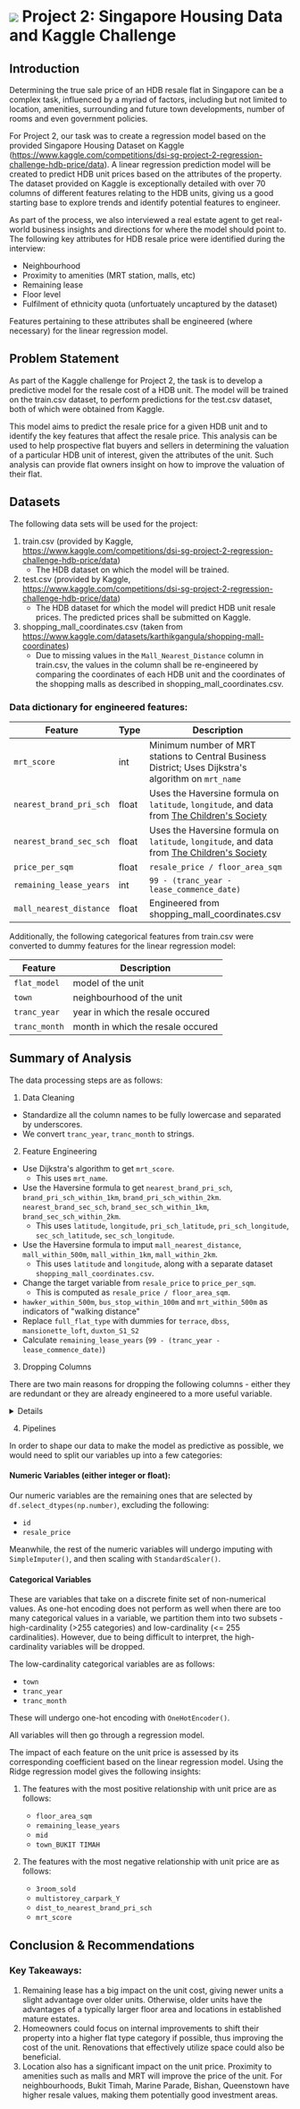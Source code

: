 # ![](https://ga-dash.s3.amazonaws.com/production/assets/logo-9f88ae6c9c3871690e33280fcf557f33.png) Project 2: Singapore Housing Data and Kaggle Challenge

## Introduction
Determining the true sale price of an HDB resale flat in Singapore can be a complex task, influenced by a myriad of factors, including but not limited to location, amenities, surrounding and future town developments, number of rooms and even government policies.

For Project 2, our task was to create a regression model based on the provided Singapore Housing Dataset on Kaggle (https://www.kaggle.com/competitions/dsi-sg-project-2-regression-challenge-hdb-price/data). A linear regression prediction model will be created to predict HDB unit prices based on the attributes of the property. The dataset provided on Kaggle is exceptionally detailed with over 70 columns of different features relating to the HDB units, giving us a good starting base to explore trends and identify potential features to engineer.

As part of the process, we also interviewed a real estate agent to get real-world business insights and directions for where the model should point to. The following key attributes for HDB resale price were identified during the interview:
- Neighbourhood
- Proximity to amenities (MRT station, malls, etc)
- Remaining lease
- Floor level
- Fulfilment of ethnicity quota (unfortuately uncaptured by the dataset)

Features pertaining to these attributes shall be engineered (where necessary) for the linear regression model.

## Problem Statement
As part of the Kaggle challenge for Project 2, the task is to develop a predictive model for the resale cost of a HDB unit. The model will be trained on the train.csv dataset, to perform predictions for the test.csv dataset, both of which were obtained from Kaggle.

This model aims to predict the resale price for a given HDB unit and to identify the key features that affect the resale price. This analysis can be used to help prospective flat buyers and sellers in determining the valuation of a particular HDB unit of interest, given the attributes of the unit. Such analysis can provide flat owners insight on how to improve the valuation of their flat.

## Datasets
The following data sets will be used for the project:
1. train.csv (provided by Kaggle, https://www.kaggle.com/competitions/dsi-sg-project-2-regression-challenge-hdb-price/data)
    - The HDB dataset on which the model will be trained.
2. test.csv (provided by Kaggle, https://www.kaggle.com/competitions/dsi-sg-project-2-regression-challenge-hdb-price/data)
    - The HDB dataset for which the model will predict HDB unit resale prices. The predicted prices shall be submitted on Kaggle.
3. shopping_mall_coordinates.csv (taken from https://www.kaggle.com/datasets/karthikgangula/shopping-mall-coordinates)
    - Due to missing values in the `Mall_Nearest_Distance` column in train.csv, the values in the column shall be re-engineered by comparing the coordinates of each HDB unit and the coordinates of the shopping malls as described in shopping_mall_coordinates.csv.

 ### Data dictionary for engineered features:

|Feature|Type|Description|
|---|---|---|
|`mrt_score`|int|Minimum number of MRT stations to Central Business District; Uses Dijkstra's algorithm on `mrt_name`|
|`nearest_brand_pri_sch`|float|Uses the Haversine formula on `latitude`, `longitude`, and data from [The Children's Society](https://www.childrensociety.org.sg/wp-content/uploads/2022/07/Schools-and-Class-Divide_Research-Monograph-11_FINAL_24-Aug-2016v3.pdf)|
|`nearest_brand_sec_sch`|float|Uses the Haversine formula on `latitude`, `longitude`, and data from [The Children's Society](https://www.childrensociety.org.sg/wp-content/uploads/2022/07/Schools-and-Class-Divide_Research-Monograph-11_FINAL_24-Aug-2016v3.pdf)|
|`price_per_sqm`|float|`resale_price / floor_area_sqm`|
|`remaining_lease_years`|int|`99 - (tranc_year - lease_commence_date)`|
|`mall_nearest_distance`|float|Engineered from shopping_mall_coordinates.csv|

Additionally, the following categorical features from train.csv were converted to dummy features for the linear regression model:

|Feature|Description|
|---|---|
|`flat_model`|model of the unit|
|`town`|neighbourhood of the unit|
|`tranc_year`|year in which the resale occured|
|`tranc_month`|month in which the resale occured|

## Summary of Analysis

The data processing steps are as follows:

1. Data Cleaning

- Standardize all the column names to be fully lowercase and separated by underscores.
- We convert `tranc_year`, `tranc_month` to strings.

2. Feature Engineering

- Use Dijkstra's algorithm to get `mrt_score`. 
    - This uses `mrt_name`.
- Use the Haversine formula to get `nearest_brand_pri_sch`, `brand_pri_sch_within_1km`, `brand_pri_sch_within_2km`. `nearest_brand_sec_sch`, `brand_sec_sch_within_1km`, `brand_sec_sch_within_2km`. 
    - This uses `latitude`, `longitude`, `pri_sch_latitude`, `pri_sch_longitude`, `sec_sch_latitude`, `sec_sch_longitude`.
- Use the Haversine formula to imput `mall_nearest_distance`, `mall_within_500m`, `mall_within_1km`, `mall_within_2km`.
    - This uses `latitude` and `longitude`, along with a separate dataset `shopping_mall_coordinates.csv`.
- Change the target variable from `resale_price` to `price_per_sqm`.
    - This is computed as `resale_price / floor_area_sqm`.
- `hawker_within_500m`, `bus_stop_within_100m` and `mrt_within_500m` as indicators of "walking distance"
- Replace `full_flat_type` with dummies for `terrace`, `dbss`, `mansionette_loft`, `duxton_S1_S2`
- Calculate `remaining_lease_years` (`99 - (tranc_year - lease_commence_date)`)

3. Dropping Columns

There are two main reasons for dropping the following columns - either they are redundant or they are already engineered to a more useful variable.

<details>

|Column name(s)|Reason for dropping|
|---|---|
|`tranc_yearmonth`|info in `tranc_year` and `tranc_month` columns|
|`storey-range`|info in `lower`, `mid`, `upper` columns|
|`mid_storey`|exact same values as `mid`|
|`lower`, `upper`|highly correlated with `mid`|
|`residential`|only has one value|
|`floor_area_sqft`|dropped to prevent artificial dependency, use only `floor_area_sqm` instead|
|`address`, `block` and `street_name`|hard to interpret|
|`flat_type`|info in `full_flat_type`|
|`planning_area`, `postal`|highly correlated with `town`|
|`block`, `street_name`|hard to interpret|
|`year_completed`|high correlation with `lease_commence_date`|
|`total_dwelling_units`|sum of unit-related features - perfectly correlated|
|`hawker` columns, except for `hawker_within_500m`|keep that as a measure of "within walking distance"|

- Engineered columns to be dropped are
    - `mrt_name`
    - `bus_stop_name`
    - `pri_sch_name`, `pri_sch_nearest_distance`
    - `sec_sch_name`, `sec_sch_nearest_distance`
    - All columns with `latitude` and `longitude` (highly correlated because of the small range)
    - `resale_price` (can be recovered in test data using `price_per_sqm * floor_area_sqm`)
    - `hdb_age`, `lease_commence_date` (replace with `remaining_lease_years = 99 - (tranc_year - lease_commence_date)`)
    - `bus_stop_nearest_distance`, `mrt_nearest_distance` (replaced with dummies `~_within_100m/500m` as a measure of "within walking distance")
    - `full_flat_types` (replaced with dummies for `terrace`, `dbss`, `mansionette_loft`, `duxton_S1_S2`)
</details>


4. Pipelines

In order to shape our data to make the model as predictive as possible, we would need to split our variables up into a few categories:

#### Numeric Variables (either integer or float):

Our numeric variables are the remaining ones that are selected by `df.select_dtypes(np.number)`, excluding the following:
- `id`
- `resale_price`

Meanwhile, the rest of the numeric variables will undergo imputing with `SimpleImputer()`, and then scaling with `StandardScaler()`.

#### Categorical Variables

These are variables that take on a discrete finite set of non-numerical values. As one-hot encoding does not perform as well when there are too many categorical values in a variable, we partition them into two subsets - high-cardinality (>255 categories) and low-cardinality (<= 255 cardinalities). However, due to being difficult to interpret, the high-cardinality variables will be dropped.

The low-cardinality categorical variables are as follows:
- `town`
- `tranc_year`
- `tranc_month`

These will undergo one-hot encoding with `OneHotEncoder()`.

All variables will then go through a regression model.

The impact of each feature on the unit price is assessed by its corresponding coefficient based on the linear regression model. Using the Ridge regression model gives the following insights:

1. The features with the most positive relationship with unit price are as follows:
    - `floor_area_sqm`
    - `remaining_lease_years`
    - `mid`
    - `town_BUKIT TIMAH`

2. The features with the most negative relationship with unit price are as follows:
    - `3room_sold`
    - `multistorey_carpark_Y`	
    - `dist_to_nearest_brand_pri_sch`
    - `mrt_score`

## Conclusion & Recommendations
### Key Takeaways:
1. Remaining lease has a big impact on the unit cost, giving newer units a slight advantage over older units. Otherwise, older units have the advantages of a typically larger floor area and locations in established mature estates.
2. Homeowners could focus on internal improvements to shift their property into a higher flat type category if possible, thus improving the cost of the unit. Renovations that effectively utilize space could also be beneficial.
3. Location also has a significant impact on the unit price. Proximity to amenities such as malls and MRT will improve the price of the unit. For neighbourhoods, Bukit Timah, Marine Parade, Bishan, Queenstown have higher resale values, making them potentially good investment areas.



